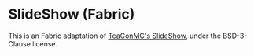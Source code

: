 # SlideShow (Fabric)

This is an Fabric adaptation of [TeaConMC's SlideShow](https://github.com/teaconmc/SlideShow), under the BSD-3-Clause license.